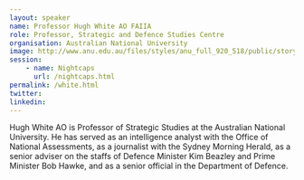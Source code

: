 ```yaml
---
layout: speaker
name: Professor Hugh White AO FAIIA
role: Professor, Strategic and Defence Studies Centre
organisation: Australian National University
image: http://www.anu.edu.au/files/styles/anu_full_920_518/public/story/Hugh-White.jpg?itok=Mzg3qKKM
session:
    - name: Nightcaps
      url: /nightcaps.html
permalink: /white.html
twitter:
linkedin:
---
```

Hugh White AO is Professor of Strategic Studies at the Australian National University. He has served as an intelligence analyst with the Office of National Assessments, as a journalist with the Sydney Morning Herald, as a senior adviser on the staffs of Defence Minister Kim Beazley and Prime Minister Bob Hawke, and as a senior official in the Department of Defence.

